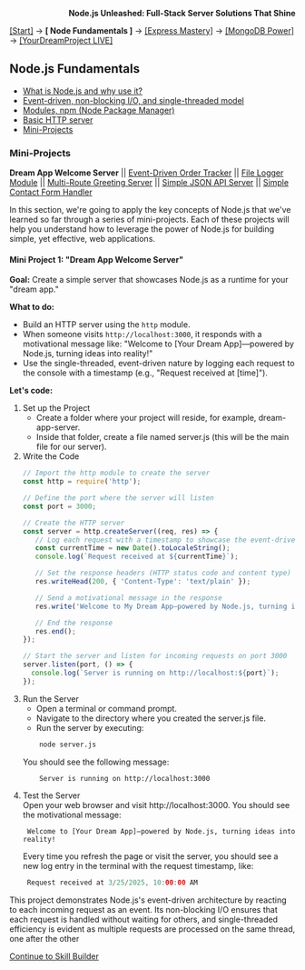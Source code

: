 **<p align="right">Node.js Unleashed: Full-Stack Server Solutions That Shine</p>**

[[Start]](../Introduction.md) → **[ Node Fundamentals ]** → [[Express Mastery]](#express) → [[MongoDB Power]](#mongodb) → [[YourDreamProject LIVE]](#project)

## Node.js Fundamentals
* [What is Node.js and why use it?](1-1.md)
* [Event-driven, non-blocking I/O, and single-threaded model](1-2.md)
* [Modules, npm (Node Package Manager)](1-3.md)
* [Basic HTTP server](1-4.md)
* [Mini-Projects](#Mini-Projects)

### Mini-Projects

**Dream App Welcome Server** || [Event-Driven Order Tracker](1-5-2.md) || [File Logger Module](1-5-3.md) || [Multi-Route Greeting Server](1-5-4.md) || [Simple JSON API Server](1-5-5.md) || [Simple Contact Form Handler](1-5-6.md)

In this section, we're going to apply the key concepts of Node.js that we've learned so far through a series of mini-projects. Each of these projects will help you understand how to leverage the power of Node.js for building simple, yet effective, web applications.

#### Mini Project 1: "Dream App Welcome Server"

**Goal:** Create a simple server that showcases Node.js as a runtime for your "dream app."  

**What to do:**
- Build an HTTP server using the `http` module.
- When someone visits `http://localhost:3000`, it responds with a motivational message like: "Welcome to [Your Dream App]—powered by Node.js, turning ideas into reality!"
- Use the single-threaded, event-driven nature by logging each request to the console with a timestamp (e.g., "Request received at [time]").

**Let's code:**
1. Set up the Project
   - Create a folder where your project will reside, for example, dream-app-server.
   - Inside that folder, create a file named server.js (this will be the main file for our server).
2. Write the Code
   ```javascript
   // Import the http module to create the server
   const http = require('http');

   // Define the port where the server will listen
   const port = 3000;

   // Create the HTTP server
   const server = http.createServer((req, res) => {
      // Log each request with a timestamp to showcase the event-driven nature of Node.js
      const currentTime = new Date().toLocaleString();
      console.log(`Request received at ${currentTime}`);

      // Set the response headers (HTTP status code and content type)
      res.writeHead(200, { 'Content-Type': 'text/plain' });

      // Send a motivational message in the response
      res.write('Welcome to My Dream App—powered by Node.js, turning ideas into reality!');

      // End the response
      res.end();
   });

   // Start the server and listen for incoming requests on port 3000
   server.listen(port, () => {
     console.log(`Server is running on http://localhost:${port}`);
   });
   ```
3. Run the Server
   - Open a terminal or command prompt.
   - Navigate to the directory where you created the server.js file.
   - Run the server by executing:
   ```bash 
	   node server.js
   ```
   You should see the following message:
   ```arduino
       Server is running on http://localhost:3000
   ```
4. Test the Server<br />
   Open your web browser and visit http://localhost:3000. You should see the motivational message:
   ```vbnet
	Welcome to [Your Dream App]—powered by Node.js, turning ideas into reality!
   ```
   Every time you refresh the page or visit the server, you should see a new log entry in the terminal with the request timestamp, like:
   ```swift
	Request received at 3/25/2025, 10:00:00 AM
   ```

This project demonstrates Node.js's event-driven architecture by reacting to each incoming request as an event. Its non-blocking I/O ensures that each request is handled without waiting for others, and single-threaded efficiency is evident as multiple requests are processed on the same thread, one after the other

[Continue to Skill Builder](1-5SB.md)
